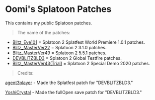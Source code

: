 # Oomi's Splatoon Patches 
This contains my public Splatoon patches.

> The name of the patches:
- [Blitz_Eve101](https://github.com/oomi-the-octo/oomis-splatoon-patches/blob/main/Blitz_Eve101.pchtxt) = Splatoon 2 Splatfest World Premiere 1.0.1 patches.
- [Blitz_MasterVer22](https://github.com/oomi-the-octo/oomis-splatoon-patches/blob/main/Blitz_MasterVer22.pchtxt) = Splatoon 2 3.1.0 patches.
- [Blitz_MasterVer49](https://github.com/oomi-the-octo/oomis-splatoon-patches/blob/main/Blitz_MasterVer49.pchtxt) = Splatoon 2 5.5.1 patches.
- [DEVBLITZBLD3](https://github.com/oomi-the-octo/oomis-splatoon-patches/blob/main/DEVBLITZBLD3.pchtxt) = Splatoon 2 Global Testfire patches.
- [Blitz_MasterVer43(Trial)](https://github.com/oomi-the-octo/oomis-splatoon-patches/blob/main/Blitz_MasterVer43(Trial).pchtxt) = Splatoon 2 Special Demo 2020 patches.
> Credits:

[agent3player](https://x.com/3_player95950) - Made the Splatfest patch for "DEVBLITZBLD3."

[YoshiCrystal](https://github.com/YoshiCrystal9) - Made the fullOpen save patch for "DEVBLITZBLD3."
